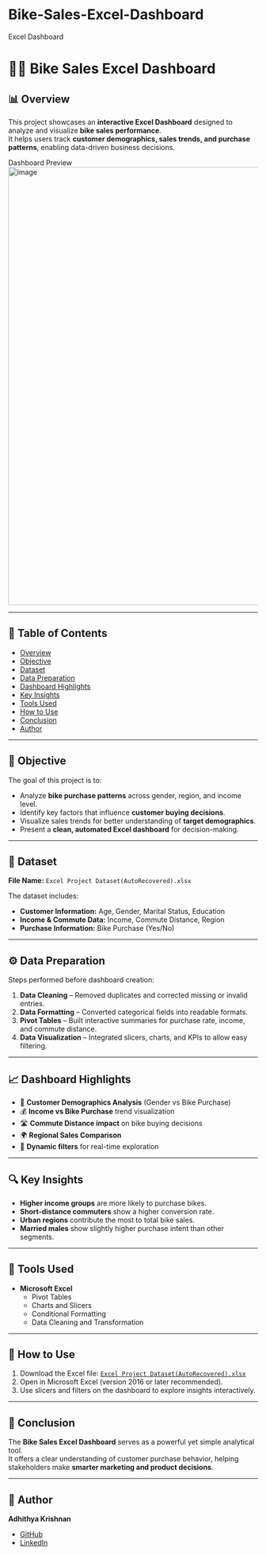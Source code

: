 # Bike-Sales-Excel-Dashboard
Excel Dashboard
# 🚴‍♂️ Bike Sales Excel Dashboard

## 📊 Overview  
This project showcases an **interactive Excel Dashboard** designed to analyze and visualize **bike sales performance**.  
It helps users track **customer demographics, sales trends, and purchase patterns**, enabling data-driven business decisions.

Dashboard Preview<img width="1440" height="883" alt="image" src="https://github.com/user-attachments/assets/5580adf9-b11d-4210-9625-f3a265b95508" />


---

## 🧩 Table of Contents  
- [Overview](#-overview)  
- [Objective](#-objective)  
- [Dataset](#-dataset)  
- [Data Preparation](#-data-preparation)  
- [Dashboard Highlights](#-dashboard-highlights)  
- [Key Insights](#-key-insights)  
- [Tools Used](#-tools-used)  
- [How to Use](#-how-to-use)  
- [Conclusion](#-conclusion)  
- [Author](#-author)  

---

## 🎯 Objective  
The goal of this project is to:
- Analyze **bike purchase patterns** across gender, region, and income level.  
- Identify key factors that influence **customer buying decisions**.  
- Visualize sales trends for better understanding of **target demographics**.  
- Present a **clean, automated Excel dashboard** for decision-making.  

---

## 📁 Dataset  
**File Name:** `Excel Project Dataset(AutoRecovered).xlsx`  

The dataset includes:
- **Customer Information:** Age, Gender, Marital Status, Education  
- **Income & Commute Data:** Income, Commute Distance, Region  
- **Purchase Information:** Bike Purchase (Yes/No)  

---

## ⚙️ Data Preparation  
Steps performed before dashboard creation:
1. **Data Cleaning** – Removed duplicates and corrected missing or invalid entries.  
2. **Data Formatting** – Converted categorical fields into readable formats.  
3. **Pivot Tables** – Built interactive summaries for purchase rate, income, and commute distance.  
4. **Data Visualization** – Integrated slicers, charts, and KPIs to allow easy filtering.  

---

## 📈 Dashboard Highlights  
- 🚻 **Customer Demographics Analysis** (Gender vs Bike Purchase)  
- 💰 **Income vs Bike Purchase** trend visualization  
- 🛣️ **Commute Distance impact** on bike buying decisions  
- 🌍 **Regional Sales Comparison**  
- 📅 **Dynamic filters** for real-time exploration  

---

## 🔍 Key Insights  
- **Higher income groups** are more likely to purchase bikes.  
- **Short-distance commuters** show a higher conversion rate.  
- **Urban regions** contribute the most to total bike sales.  
- **Married males** show slightly higher purchase intent than other segments.  

---

## 🧠 Tools Used  
- **Microsoft Excel**  
  - Pivot Tables  
  - Charts and Slicers  
  - Conditional Formatting  
  - Data Cleaning and Transformation  

---

## 🚀 How to Use  
1. Download the Excel file: [`Excel Project Dataset(AutoRecovered).xlsx`](./Excel%20Project%20Dataset(AutoRecovered).xlsx)  
2. Open in Microsoft Excel (version 2016 or later recommended).  
3. Use slicers and filters on the dashboard to explore insights interactively.  

---

## 🏁 Conclusion  
The **Bike Sales Excel Dashboard** serves as a powerful yet simple analytical tool.  
It offers a clear understanding of customer purchase behavior, helping stakeholders make **smarter marketing and product decisions**.

---

## 👤 Author  
**Adhithya Krishnan**  
- [GitHub](https://github.com/Adhithyakrishnan)  
- [LinkedIn](https://www.linkedin.com/in/adhithyakrishnan)
